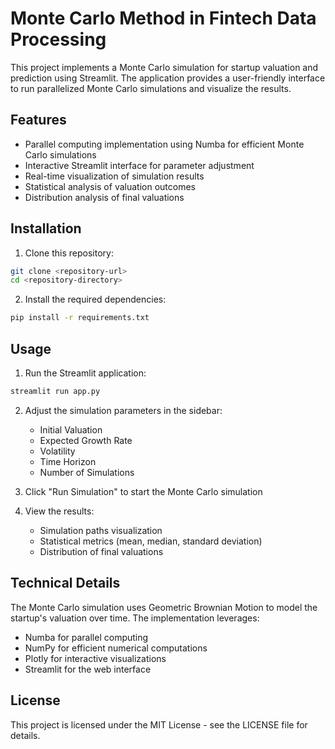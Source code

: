 # Monte Carlo Method in Fintech Data Processing

This project implements a Monte Carlo simulation for startup valuation and prediction using Streamlit. The application provides a user-friendly interface to run parallelized Monte Carlo simulations and visualize the results.

## Features

- Parallel computing implementation using Numba for efficient Monte Carlo simulations
- Interactive Streamlit interface for parameter adjustment
- Real-time visualization of simulation results
- Statistical analysis of valuation outcomes
- Distribution analysis of final valuations

## Installation

1. Clone this repository:
```bash
git clone <repository-url>
cd <repository-directory>
```

2. Install the required dependencies:
```bash
pip install -r requirements.txt
```

## Usage

1. Run the Streamlit application:
```bash
streamlit run app.py
```

2. Adjust the simulation parameters in the sidebar:
   - Initial Valuation
   - Expected Growth Rate
   - Volatility
   - Time Horizon
   - Number of Simulations

3. Click "Run Simulation" to start the Monte Carlo simulation

4. View the results:
   - Simulation paths visualization
   - Statistical metrics (mean, median, standard deviation)
   - Distribution of final valuations

## Technical Details

The Monte Carlo simulation uses Geometric Brownian Motion to model the startup's valuation over time. The implementation leverages:

- Numba for parallel computing
- NumPy for efficient numerical computations
- Plotly for interactive visualizations
- Streamlit for the web interface

## License

This project is licensed under the MIT License - see the LICENSE file for details.